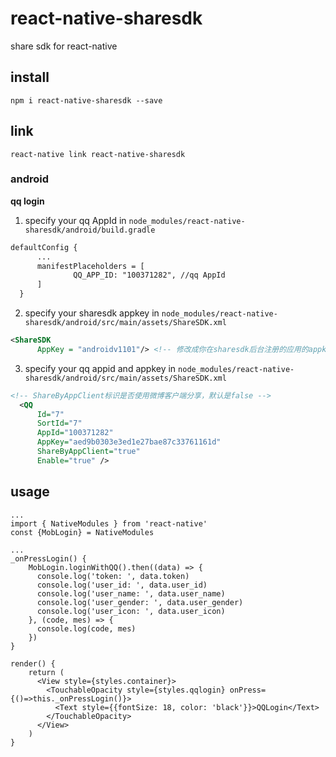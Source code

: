 # react-native-sharesdk
share sdk for react-native

## install

`npm i react-native-sharesdk --save`

## link

`react-native link react-native-sharesdk`

### android

 **qq login**

1. specify your qq AppId in `node_modules/react-native-sharesdk/android/build.gradle`

  ```xml
  defaultConfig {
        ...
        manifestPlaceholders = [
                QQ_APP_ID: "100371282", //qq AppId
        ]
    }
  ```

2. specify your sharesdk appkey in `node_modules/react-native-sharesdk/android/src/main/assets/ShareSDK.xml`

  ```xml
  <ShareSDK
        AppKey = "androidv1101"/> <!-- 修改成你在sharesdk后台注册的应用的appkey"-->
  ```

3. specify your qq appid and appkey in `node_modules/react-native-sharesdk/android/src/main/assets/ShareSDK.xml`

  ```xml
  <!-- ShareByAppClient标识是否使用微博客户端分享，默认是false -->
	<QQ
        Id="7"
        SortId="7"
        AppId="100371282"
        AppKey="aed9b0303e3ed1e27bae87c33761161d"
        ShareByAppClient="true"
        Enable="true" />
  ```

## usage

```
...
import { NativeModules } from 'react-native'
const {MobLogin} = NativeModules

...
_onPressLogin() {
    MobLogin.loginWithQQ().then((data) => {
      console.log('token: ', data.token)
      console.log('user_id: ', data.user_id)
      console.log('user_name: ', data.user_name)
      console.log('user_gender: ', data.user_gender)
      console.log('user_icon: ', data.user_icon)
    }, (code, mes) => {
      console.log(code, mes)
    })
}

render() {
    return (
      <View style={styles.container}>
        <TouchableOpacity style={styles.qqlogin} onPress={()=>this._onPressLogin()}>
          <Text style={{fontSize: 18, color: 'black'}}>QQLogin</Text>
        </TouchableOpacity>
      </View>
    )
}
